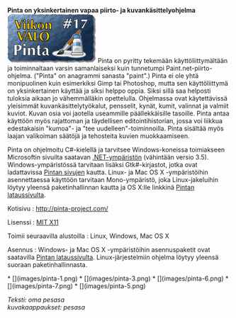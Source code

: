 <!--
Title: Pinta
Week: 1x17
Number: 17
Date: 2011/04/24
Pageimage: valo17-pinta.png
Tags: Windows,Linux,Mac OS X,Kuvankäsittely,Kuvat
-->

**Pinta on yksinkertainen vapaa piirto- ja kuvankäsittelyohjelma**
![](images/valo17-pinta.png "fig:valo17-pinta.png") Pinta on pyritty tekemään
käyttöliittymältään ja toiminnaltaan varsin samanlaiseksi kuin
tunnetumpi Paint.net-piirto-ohjelma. ("Pinta" on anagrammi sanasta
"paint".) Pinta ei ole yhtä monipuolinen kuin esimerkiksi Gimp tai
Photoshop, mutta sen käyttöliittymä on yksinkertainen käyttää ja siksi
helppo oppia. Siksi sillä saa helposti tuloksia aikaan jo vähemmälläkin
opettelulla. Ohjelmassa ovat käytettävissä yleisimmät
kuvankäsittelytyökalut, pensselit, kynät, kumit, valinnat ja valmiit
kuviot. Kuvan osia voi jaotella useammille päällekkäisille tasoille.
Pinta antaa käyttöön myös rajattoman ja täydellisen editointihistorian,
jossa voi liikkua edestakaisin "kumoa"- ja "tee uudelleen"-toiminnoilla.
Pinta sisältää myös laajan valikoiman säätöjä ja tehosteita kuvien
muokkaamiseen.

Pinta on ohjelmoitu C#-kielellä ja tarvitsee Windows-koneissa
toimiakseen Microsoftin sivuilta saatavan
[.NET-ympäristön](http://www.microsoft.com/downloads/details.aspx?familyid=333325FD-AE52-4E35-B531-508D977D32A6&displaylang=fi)
(vähintään versio 3.5). Windows-ympäristössä tarvitaan lisäksi
Gtk#-kirjastot, jotka ovat ladattavissa [Pintan sivujen](http://pinta-project.com/download)
kautta. Linux- ja Mac OS X -ympäristöihin asennettaessa käyttöön tarvitaan
Mono-ympäristö, joka Linux-jakeluihin löytyy yleensä paketinhallinnan kautta
ja OS X:lle linkkinä [Pintan lataussivulta](http://pinta-project.com/download).

Kotisivu
:   <http://pinta-project.com/>

Lisenssi
:   [MIT X11](MIT_X11)

Toimii seuraavilla alustoilla
:   Linux, Windows, Mac OS X

Asennus
:   Windows- ja Mac OS X -ympäristöihin asennuspaketit ovat saatavilla
    [Pintan lataussivulta](http://pinta-project.com/download).
    Linux-järjestelmiin ohjelma löytyy yleensä suoraan
    paketinhallinnasta.

<div class="psgallery" markdown="1">
* [](images/pinta-1.png)
* [](images/pinta-3.png)
* [](images/pinta-6.png)
* [](images/pinta-7.png)
* [](images/pinta-5.png)
</div>

*Teksti: oma pesasa* <br />
*kuvakaappaukset: pesasa*
